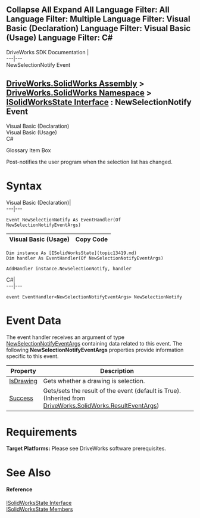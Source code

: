 Collapse All Expand All Language Filter: All  Language Filter: Multiple  Language Filter: Visual Basic (Declaration) Language Filter: Visual Basic (Usage) Language Filter: C#  
---  
DriveWorks SDK Documentation  |   
---|---  
NewSelectionNotify Event   
  
[DriveWorks.SolidWorks Assembly](topic13342.md) > [DriveWorks.SolidWorks Namespace](topic13345.md) > [ISolidWorksState Interface](topic13419.md) : NewSelectionNotify Event  
---  
  
Visual Basic (Declaration)    
Visual Basic (Usage)    
C# 

Glossary Item Box

Post-notifies the user program when the selection list has changed. 

# Syntax

Visual Basic (Declaration)|   
---|---  
      
    
    Event NewSelectionNotify As EventHandler(Of NewSelectionNotifyEventArgs)  
  
Visual Basic (Usage)| Copy Code  
---|---  
      
    
    Dim instance As [ISolidWorksState](topic13419.md)
    Dim handler As EventHandler(Of NewSelectionNotifyEventArgs)
     
    AddHandler instance.NewSelectionNotify, handler  
  
C#|   
---|---  
      
    
    event EventHandler<NewSelectionNotifyEventArgs> NewSelectionNotify  
  
# Event Data

The event handler receives an argument of type [NewSelectionNotifyEventArgs](topic13867.md) containing data related to this event. The following **NewSelectionNotifyEventArgs** properties provide information specific to this event.

Property| Description  
---|---  
[IsDrawing](topic13874.md)| Gets whether a drawing is selection.   
[Success](topic13916.md)| Gets/sets the result of the event (default is True). (Inherited from [DriveWorks.SolidWorks.ResultEventArgs](topic13909.md))  
  
# Requirements

**Target Platforms:** Please see DriveWorks software prerequisites.

# See Also

#### Reference

[ISolidWorksState Interface](topic13419.md)   
[ISolidWorksState Members](topic13420.md)



